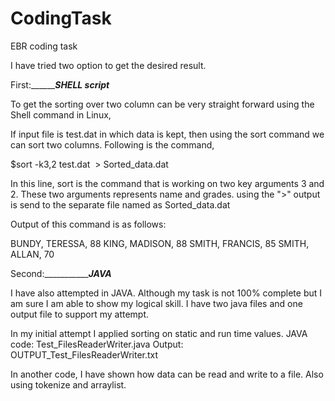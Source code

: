 # CodingTask
EBR coding task

I have tried two option to get the desired result. 

First:___________________SHELL script_____________

To get the sorting over two column can be very straight forward using the Shell command in Linux,

If input file is test.dat in which data is kept,
then using the sort command we can sort two columns.
Following is the command,

$sort -k3,2 test.dat  > Sorted_data.dat

In this line, sort is the command that is working on two key arguments 3 and 2. These two arguments represents name and grades.
 using the ">" output is send to the separate file named as Sorted_data.dat
 
 Output of this command is as follows:
 
 BUNDY, TERESSA, 88
KING, MADISON, 88
SMITH, FRANCIS, 85
SMITH, ALLAN, 70
 
 
Second:____________________JAVA_________

I have also attempted in JAVA. Although my task is not 100% complete but I am sure I am able to show my logical skill.
I have two java files and one output file to support my attempt.

In my initial attempt I applied sorting on static and run time values. 
JAVA code:    Test_FilesReaderWriter.java
Output:       OUTPUT_Test_FilesReaderWriter.txt
 

 In another code, I have shown how data can be read and write to a file.
 Also using tokenize and arraylist.
 

